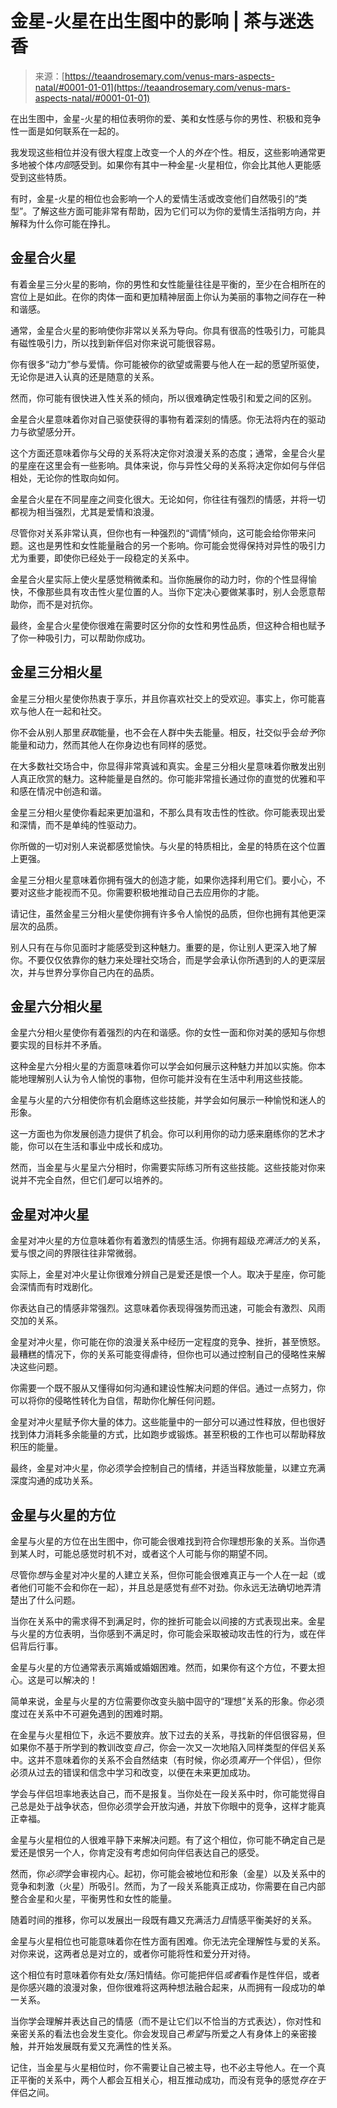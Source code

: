 <!--yml

类别：未分类

日期：2024-06-12 18:22:14

-->

# 金星-火星在出生图中的影响 | 茶与迷迭香

> 来源：[https://teaandrosemary.com/venus-mars-aspects-natal/#0001-01-01](https://teaandrosemary.com/venus-mars-aspects-natal/#0001-01-01)

在出生图中，金星-火星的相位表明你的爱、美和女性感与你的男性、积极和竞争性一面是如何联系在一起的。

我发现这些相位并没有很大程度上改变一个人的*外在*个性。相反，这些影响通常更多地被个体*内部*感受到。如果你有其中一种金星-火星相位，你会比其他人更能感受到这些特质。

有时，金星-火星的相位也会影响一个人的爱情生活或改变他们自然吸引的“类型”。了解这些方面可能非常有帮助，因为它们可以为你的爱情生活指明方向，并解释为什么你可能在挣扎。

## 金星合火星

有着金星三分火星的影响，你的男性和女性能量往往是平衡的，至少在合相所在的宫位上是如此。在你的肉体一面和更加精神层面上你认为美丽的事物之间存在一种和谐感。

通常，金星合火星的影响使你非常以关系为导向。你具有很高的性吸引力，可能具有磁性吸引力，所以找到新伴侣对你来说可能很容易。

你有很多“动力”参与爱情。你可能被你的欲望或需要与他人在一起的愿望所驱使，无论你是进入认真的还是随意的关系。

然而，你可能有很快进入性关系的倾向，所以很难确定性吸引和爱之间的区别。

金星合火星意味着你对自己驱使获得的事物有着深刻的情感。你无法将内在的驱动力与欲望感分开。

这个方面还意味着你与父母的关系将决定你对浪漫关系的态度；通常，金星合火星的星座在这里会有一些影响。具体来说，你与异性父母的关系将决定你如何与伴侣相处，无论你的性取向如何。

金星合火星在不同星座之间变化很大。无论如何，你往往有强烈的情感，并将一切都视为相当强烈，尤其是爱情和浪漫。

尽管你对关系非常认真，但你也有一种强烈的“调情”倾向，这可能会给你带来问题。这也是男性和女性能量融合的另一个影响。你可能会觉得保持对异性的吸引力尤为重要，即使你已经处于一段稳定的关系中。

金星合火星实际上使火星感觉稍微柔和。当你施展你的动力时，你的个性显得愉快，不像那些具有攻击性火星位置的人。当你下定决心要做某事时，别人会愿意帮助你，而不是对抗你。

最终，金星合火星使你很难在需要时区分你的女性和男性品质，但这种合相也赋予了你一种吸引力，可以帮助你成功。

## 金星三分相火星

金星三分相火星使你热衷于享乐，并且你喜欢社交上的受欢迎。事实上，你可能喜欢与他人在一起和社交。

你不会从别人那里*获取*能量，也不会在人群中失去能量。相反，社交似乎会*给予*你能量和动力，然而其他人在你身边也有同样的感觉。

在大多数社交场合中，你显得非常真诚和真实。金星三分相火星意味着你散发出别人真正欣赏的魅力。这种能量是自然的。你可能非常擅长通过你的直觉的优雅和平和感在情况中创造和谐。

金星三分相火星使你看起来更加温和，不那么具有攻击性的性欲。你可能表现出爱和深情，而不是单纯的性驱动力。

你所做的一切对别人来说都感觉愉快。与火星的特质相比，金星的特质在这个位置上更强。

金星三分相火星意味着你拥有强大的创造才能，如果你选择利用它们。要小心，不要对这些才能视而不见。你需要积极地推动自己去应用你的才能。

请记住，虽然金星三分相火星使你拥有许多令人愉悦的品质，但你也拥有其他更深层次的品质。

别人只有在与你见面时才能感受到这种魅力。重要的是，你让别人更深入地了解你。不要仅仅依靠你的魅力来处理社交场合，而是学会承认你所遇到的人的更深层次，并与世界分享你自己内在的品质。

## 金星六分相火星

金星六分相火星使你有着强烈的内在和谐感。你的女性一面和你对美的感知与你想要实现的目标并不矛盾。

这种金星六分相火星的方面意味着你可以学会如何展示这种魅力并加以实施。你本能地理解别人认为令人愉悦的事物，但你可能并没有在生活中利用这些技能。

金星与火星的六分相使你有机会磨练这些技能，并学会如何展示一种愉悦和迷人的形象。

这一方面也为你发展创造力提供了机会。你可以利用你的动力感来磨练你的艺术才能，你可以在生活和事业中成长和成功。

然而，当金星与火星呈六分相时，你需要实际练习所有这些技能。这些技能对你来说并不完全自然，但它们*是*可以培养的。

## 金星对冲火星

金星对冲火星的方位意味着你有着激烈的情感生活。你拥有超级*充满活力*的关系，爱与恨之间的界限往往非常微弱。

实际上，金星对冲火星让你很难分辨自己是爱还是恨一个人。取决于星座，你可能会深情而有时戏剧化。

你表达自己的情感非常强烈。这意味着你表现得强势而迅速，可能会有激烈、风雨交加的关系。

金星对冲火星，你可能在你的浪漫关系中经历一定程度的竞争、挫折，甚至愤怒。最糟糕的情况下，你的关系可能变得虐待，但你也可以通过控制自己的侵略性来解决这些问题。

你需要一个既不服从又懂得如何沟通和建设性解决问题的伴侣。通过一点努力，你可以将你的侵略性转化为自信，帮助你化解任何问题。

金星对冲火星赋予你大量的体力。这些能量中的一部分可以通过性释放，但也很好找到体力消耗多余能量的方式，比如跑步或锻炼。甚至积极的工作也可以帮助释放积压的能量。

最终，金星对冲火星，你必须学会控制自己的情绪，并适当释放能量，以建立充满深度沟通的成功关系。

## 金星与火星的方位

金星与火星的方位在出生图中，你可能会很难找到符合你理想形象的关系。当你遇到某人时，可能总感觉时机不对，或者这个人可能与你的期望不同。

尽管你*想*与金星对冲火星的人建立关系，但你可能会很难真正与一个人在一起（或者他们可能不会和你在一起），并且总是感觉有*些*不对劲。你永远无法确切地弄清楚出了什么问题。

当你在关系中的需求得不到满足时，你的挫折可能会以间接的方式表现出来。金星与火星的方位表明，当你感到不满足时，你可能会采取被动攻击性的行为，或在伴侣背后行事。

金星与火星的方位通常表示离婚或婚姻困难。然而，如果你有这个方位，不要太担心。这是可以解决的！

简单来说，金星与火星的方位需要你改变头脑中固守的“理想”关系的形象。你必须度过在关系中不可避免遇到的困难时期。

在金星与火星相位下，永远不要放弃。放下过去的关系，寻找新的伴侣很容易，但如果你不基于所学到的教训改变*自己*，你会一次又一次地陷入同样类型的伴侣关系中。这并不意味着你的关系不会自然结束（有时候，你必须*离开*一个伴侣），但你必须从过去的错误和信念中学习和改变，以便在未来更加成功。

学会与伴侣坦率地表达自己，而不是报复。当你处在一段关系中时，你可能觉得自己总是处于战争状态，但你必须学会开放沟通，并放下你眼中的竞争，这样才能真正幸福。

金星与火星相位的人很难平静下来解决问题。有了这个相位，你可能不确定自己是爱还是恨另一个人，你肯定没有考虑如何向伴侣表达自己的感受。

然而，你*必须*学会审视内心。起初，你可能会被地位和形象（金星）以及关系中的竞争和刺激（火星）所吸引。然而，为了一段关系能真正成功，你需要在自己内部整合金星和火星，平衡男性和女性的能量。

随着时间的推移，你可以发展出一段既有趣又充满活力*且*情感平衡美好的关系。

金星与火星相位也可能意味着你在性方面有困难。你无法完全理解性与爱的关系。对你来说，这两者总是对立的，或者你可能将性和爱分开对待。

这个相位有时意味着你有处女/荡妇情结。你可能把伴侣*或者*看作是性伴侣，或者是你感兴趣的浪漫对象，但你很难将这两种想法融合起来，从而拥有一段成功的单一关系。

当你学会理解并表达自己的情感（而不是让它们以不恰当的方式表达），你对性和亲密关系的看法也会发生变化。你会发现自己*希望*与所爱之人有身体上的亲密接触，并开始发展既有爱又充满性的性关系。

记住，当金星与火星相位时，你不需要让自己被主导，也不必主导他人。在一个真正平衡的关系中，两个人都会互相关心，相互推动成功，而没有竞争的感觉*存在于*伴侣之间。
